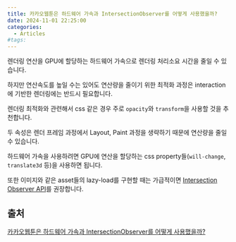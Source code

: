 ```yaml
---
title: 카카오웹툰은 하드웨어 가속과 IntersectionObserver를 어떻게 사용했을까?
date: 2024-11-01 22:25:00
categories:
  - Articles
#tags:
---
```

렌더링 연산을 GPU에 할당하는 하드웨어 가속으로 렌더링 처리소요 시간을 줄일 수 있습니다.

하지만 연산속도를 높일 수는 있어도 연산량을 줄이기 위한 최적화 과정은 interaction에 기반한 렌더링에는 반드시 필요합니다.

렌더링 최적화와 관련해서 css 같은 경우 주로 `opacity`와 `transform`을 사용할 것을 추천합니다.

두 속성은 렌더 프레임 과정에서 Layout, Paint 과정을 생략하기 때문에 연산량을 줄일 수 있습니다.

하드웨어 가속을 사용하려면 GPU에 연산을 할당하는 css property들(`will-change`, `translate3d` 등)을 사용하면 됩니다.

또한 이미지와 같은 asset들의 lazy-load를 구현할 때는 가급적이면 [Intersection Observer API](https://developer.mozilla.org/en-US/docs/Web/API/Intersection_Observer_API)를 권장합니다.

## 출처

[카카오웹툰은 하드웨어 가속과 IntersectionObserver를 어떻게 사용했을까?](https://fe-developers.kakaoent.com/2021/211202-gpu-intersection-observer/?fbclid=IwAR0WtlK_ZWCb69vB1oWmo_VqX1_hxjIeG6ra1nNkTdzvBtOgEyp6eBg7bUM)
